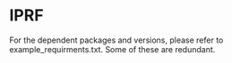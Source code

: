 # IPRF



For the dependent packages and versions, please refer to example_requirments.txt. Some of these are redundant.
